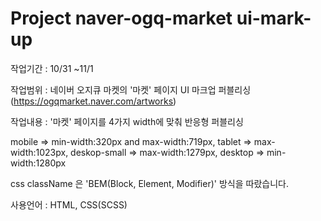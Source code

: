 # Project naver-ogq-market ui-mark-up


 작업기간 : 10/31 ~11/1


 작업범위 : 네이버 오지큐 마켓의 '마켓' 페이지 UI 마크업 퍼블리싱
 (https://ogqmarket.naver.com/artworks)


 작업내용 :
 '마켓' 페이지를 4가지 width에 맞춰 반응형 퍼블리싱

 mobile => min-width:320px and max-width:719px,
 tablet => max-width:1023px,
 deskop-small => max-width:1279px,
 desktop => min-width:1280px

 css className 은 'BEM(Block, Element, Modifier)' 방식을 따랐습니다.


 사용언어 :
 HTML, CSS(SCSS)
